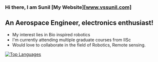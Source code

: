 ### Hi there, I am Sunil [My Website][www.vssunil.com]

## An Aerospace Engineer, electronics enthusiast!

- My interest lies in Bio inspired robotics
- I'm currently attending multiple graduate courses from IISc
- Would love to collaborate in the field of Robotics, Remote sensing.

[![Top Languages](https://github-readme-stats.vercel.app/api/top-langs/?username=PVSSLR&layout=compact)](https://github.com/anuraghazra/github-readme-stats)


